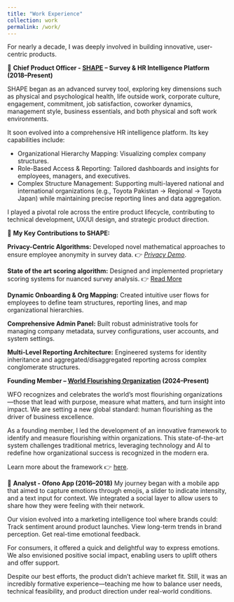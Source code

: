 ```yaml
---
title: "Work Experience"
collection: work
permalink: /work/
---
```


For nearly a decade, I was deeply involved in building innovative, user-centric products.

🔷 **Chief Product Officer - [SHAPE](https://shapepowered.com/) – Survey & HR Intelligence Platform (2018–Present)**

SHAPE began as an advanced survey tool, exploring key dimensions such as physical and psychological health, life outside work, corporate culture, engagement, commitment, job satisfaction, coworker dynamics, management style, business essentials, and both physical and soft work environments.

It soon evolved into a comprehensive HR intelligence platform. Its key capabilities include:
*   Organizational Hierarchy Mapping: Visualizing complex company structures.
*   Role-Based Access & Reporting: Tailored dashboards and insights for employees, managers, and executives.
*   Complex Structure Management: Supporting multi-layered national and international organizations (e.g., Toyota Pakistan → Regional → Toyota Japan) while maintaining precise reporting lines and data aggregation.

I played a pivotal role across the entire product lifecycle, contributing to technical development, UX/UI design, and strategic product direction.

🧠 **My Key Contributions to SHAPE:**

**Privacy-Centric Algorithms:** Developed novel mathematical approaches to ensure employee anonymity in survey data.
👉 *[Privacy Demo](https://razahashmi.github.io/files/privacy_demo.html#intro)*. 

**State of the art scoring algorithm:** Designed and implemented proprietary scoring systems for nuanced survey analysis. 👉 [Read More](https://razahashmi.github.io/files/SPS.html)

**Dynamic Onboarding & Org Mapping:** Created intuitive user flows for employees to define team structures, reporting lines, and map organizational hierarchies.

**Comprehensive Admin Panel:** Built robust administrative tools for managing company metadata, survey configurations, user accounts, and system settings.

**Multi-Level Reporting Architecture:** Engineered systems for identity inheritance and aggregated/disaggregated reporting across complex conglomerate structures.


**Founding Member – [World Flourishing Organization](https://worldflourishing.org/) (2024–Present)**

WFO recognizes and celebrates the world’s most flourishing organizations—those that lead with purpose, measure what matters, and turn insight into impact. We are setting a new global standard: human flourishing as the driver of business excellence.

As a founding member, I led the development of an innovative framework to identify and measure flourishing within organizations. This state-of-the-art system challenges traditional metrics, leveraging technology and AI to redefine how organizational success is recognized in the modern era.

Learn more about the framework 👉 [here](https://razahashmi.github.io/files/WFOFramework.pdf).

🌟 **Analyst - Ofono App (2016–2018)**
My journey began with a mobile app that aimed to capture emotions through emojis, a slider to indicate intensity, and a text input for context. We integrated a social layer to allow users to share how they were feeling with their network.

Our vision evolved into a marketing intelligence tool where brands could:
Track sentiment around product launches.
View long-term trends in brand perception.
Get real-time emotional feedback.

For consumers, it offered a quick and delightful way to express emotions. We also envisioned positive social impact, enabling users to uplift others and offer support.

Despite our best efforts, the product didn’t achieve market fit. Still, it was an incredibly formative experience—teaching me how to balance user needs, technical feasibility, and product direction under real-world conditions.
